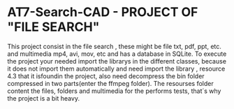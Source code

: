 # AT7-Search-CAD  - PROJECT OF "FILE SEARCH"
This project consist in the file search ,  these might be file txt, pdf, ppt, etc. and multimedia mp4, avi, mov, etc 
and  has a database in SQLite.
To execute the project your needed import the librarys  in the different classes, because  it does not import them automatically and need 
import the library , resource 4.3 that it isfoundin the project, also need decompress the bin folder compressed in two parts(enter the ffmpeg folder).
The resourses folder content the files, folders and multimedia for the performs tests, that´s why the project is a bit heavy.
